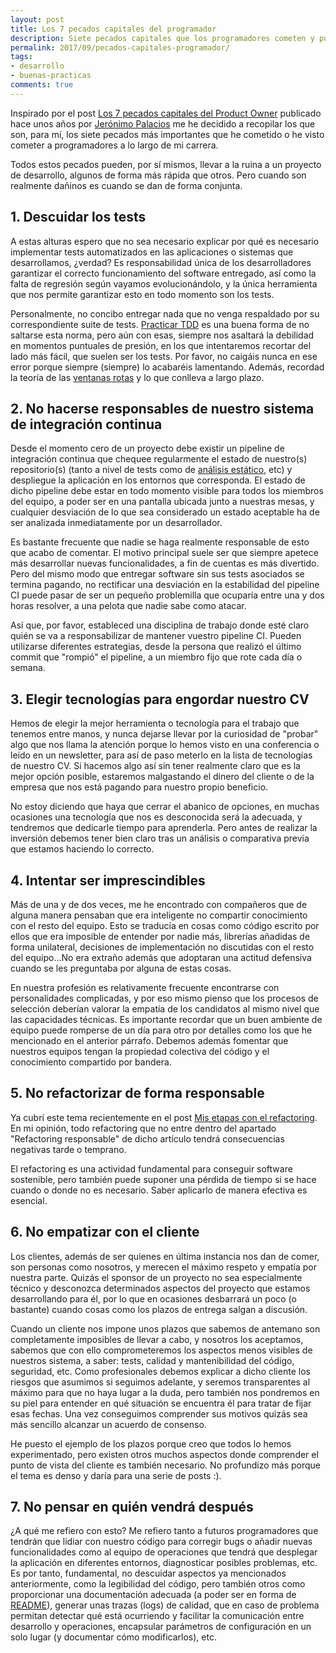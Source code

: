 ```yaml
---
layout: post
title: Los 7 pecados capitales del programador
description: Siete pecados capitales que los programadores cometen y pueden arruinar un proyecto
permalink: 2017/09/pecados-capitales-programador/
tags:
- desarrollo
- buenas-practicas
comments: true
---
```


Inspirado por el post [Los 7 pecados capitales del Product Owner](https://jeronimopalacios.com/2015/03/los-7-pecados-capitales-del-product-owner/) publicado hace unos años por [Jerónimo Palacios](https://twitter.com/giropa832) me he decidido a recopilar los que son, para mí, los siete pecados más importantes que he cometido o he visto cometer a programadores a lo largo de mi carrera.

Todos estos pecados pueden, por sí mismos, llevar a la ruina a un proyecto de desarrollo, algunos de forma más rápida que otros. Pero cuando son realmente dañinos es cuando se dan de forma conjunta.

<!--break-->

## 1. Descuidar los tests

A estas alturas espero que no sea necesario explicar por qué es necesario implementar tests automatizados en las aplicaciones o sistemas que desarrollamos, ¿verdad? Es responsabilidad única de los desarrolladores garantizar el correcto funcionamiento del software entregado, así como la falta de regresión según vayamos evolucionándolo, y la única herramienta que nos permite garantizar esto en todo momento son los tests.

Personalmente, no concibo entregar nada que no venga respaldado por su correspondiente suite de tests. [Practicar TDD](/2016/01/aprendiendo-TDD/) es una buena forma de no saltarse esta norma, pero aún con esas, siempre nos asaltará la debilidad en momentos puntuales de presión, en los que intentaremos recortar del lado más fácil, que suelen ser los tests. Por favor, no caigáis nunca en ese error porque siempre (siempre) lo acabaréis lamentando. Además, recordad la teoría de las [ventanas rotas](/2016/09/ventanas-rotas/) y lo que conlleva a largo plazo.

## 2. No hacerse responsables de nuestro sistema de integración continua

Desde el momento cero de un proyecto debe existir un pipeline de integración continua que chequee regularmente el estado de nuestro(s) repositorio(s) (tanto a nivel de tests como de [análisis estático](https://es.wikipedia.org/wiki/An%C3%A1lisis_est%C3%A1tico_de_software), etc) y despliegue la aplicación en los entornos que corresponda. El estado de dicho pipeline debe estar en todo momento visible para todos los miembros del equipo, a poder ser en una pantalla ubicada junto a nuestras mesas, y cualquier desviación de lo que sea considerado un estado aceptable ha de ser analizada inmediatamente por un desarrollador.

Es bastante frecuente que nadie se haga realmente responsable de esto que acabo de comentar. El motivo principal suele ser que siempre apetece más desarrollar nuevas funcionalidades, a fin de cuentas es más divertido. Pero del mismo modo que entregar software sin sus tests asociados se termina pagando, no rectificar una desviación en la estabilidad del pipeline CI puede pasar de ser un pequeño problemilla que ocuparía entre una y dos horas resolver, a una pelota que nadie sabe como atacar.

Así que, por favor, estableced una disciplina de trabajo donde esté claro quién se va a responsabilizar de mantener vuestro pipeline CI. Pueden utilizarse diferentes estrategias, desde la persona que realizó el último commit que "rompió" el pipeline, a un miembro fijo que rote cada día o semana.

## 3. Elegir tecnologías para engordar nuestro CV

Hemos de elegir la mejor herramienta o tecnología para el trabajo que tenemos entre manos, y nunca dejarse llevar por la curiosidad de "probar" algo que nos llama la atención porque lo hemos visto en una conferencia o leído en un newsletter, para así de paso meterlo en la lista de tecnologías de nuestro CV. Si hacemos algo así sin tener realmente claro que es la mejor opción posible, estaremos malgastando el dinero del cliente o de la empresa que nos está pagando para nuestro propio beneficio.

No estoy diciendo que haya que cerrar el abanico de opciones, en muchas ocasiones una tecnología que nos es desconocida será la adecuada, y tendremos que dedicarle tiempo para aprenderla. Pero antes de realizar la inversión debemos tener bien claro tras un análisis o comparativa previa que estamos haciendo lo correcto.

## 4. Intentar ser imprescindibles

Más de una y de dos veces, me he encontrado con compañeros que de alguna manera pensaban que era inteligente no compartir conocimiento con el resto del equipo. Esto se traducía en cosas como código escrito por ellos que era imposible de entender por nadie más, librerías añadidas de forma unilateral, decisiones de implementación no discutidas con el resto del equipo...No era extraño además que adoptaran una actitud defensiva cuando se les preguntaba por alguna de estas cosas.

En nuestra profesión es relativamente frecuente encontrarse con personalidades complicadas, y por eso mismo pienso que los procesos de selección deberían valorar la empatía de los candidatos al mismo nivel que las capacidades técnicas. Es importante recordar que un buen ambiente de equipo puede romperse de un día para otro por detalles como los que he mencionado en el anterior párrafo. Debemos además fomentar que nuestros equipos tengan la propiedad colectiva del código y el conocimiento compartido por bandera.

## 5. No refactorizar de forma responsable

Ya cubrí este tema recientemente en el post [Mis etapas con el refactoring](/2017/07/etapas-refactoring/). En mi opinión, todo refactoring que no entre dentro del apartado "Refactoring responsable" de dicho artículo tendrá consecuencias negativas tarde o temprano.

El refactoring es una actividad fundamental para conseguir software sostenible, pero también puede suponer una pérdida de tiempo si se hace cuando o donde no es necesario. Saber aplicarlo de manera efectiva es esencial.

## 6. No empatizar con el cliente

Los clientes, además de ser quienes en última instancia nos dan de comer, son personas como nosotros, y merecen el máximo respeto y empatía por nuestra parte. Quizás el sponsor de un proyecto no sea especialmente técnico y desconozca determinados aspectos del proyecto que estamos desarrollando para él, por lo que en ocasiones desbarrará un poco (o bastante) cuando cosas como los plazos de entrega salgan a discusión.

Cuando un cliente nos impone unos plazos que sabemos de antemano son completamente imposibles de llevar a cabo, y nosotros los aceptamos, sabemos que con ello comprometeremos los aspectos menos visibles de nuestros sistema, a saber: tests, calidad y mantenibilidad del código, seguridad, etc. Como profesionales debemos explicar a dicho cliente los riesgos que asumimos si seguimos adelante, y seremos transparentes al máximo para que no haya lugar a la duda, pero también nos pondremos en su piel para entender en qué situación se encuentra él para tratar de fijar esas fechas. Una vez conseguimos comprender sus motivos quizás sea más sencillo alcanzar un acuerdo de consenso.

He puesto el ejemplo de los plazos porque creo que todos lo hemos experimentado, pero existen otros muchos aspectos donde comprender el punto de vista del cliente es también necesario. No profundizo más porque el tema es denso y daría para una serie de posts :).

## 7. No pensar en quién vendrá después

¿A qué me refiero con esto? Me refiero tanto a futuros programadores que tendrán que lidiar con nuestro código para corregir bugs o añadir nuevas funcionalidades como al equipo de operaciones que tendrá que desplegar la aplicación en diferentes entornos, diagnosticar posibles problemas, etc. Es por tanto, fundamental, no descuidar aspectos ya mencionados anteriormente, como la legibilidad del código, pero también otros como proporcionar una documentación adecuada (a poder ser en forma de [README](https://jesuslc.com/2016/07/12/como-escribir-un-readme-que-mole/)), generar unas trazas (logs) de calidad, que en caso de problema permitan detectar qué está ocurriendo y facilitar la comunicación entre desarrollo y operaciones, encapsular parámetros de configuración en un solo lugar (y documentar cómo modificarlos), etc.
